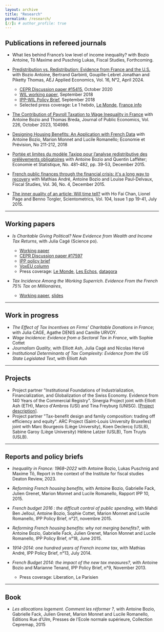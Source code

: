 ```yaml
---
layout: archive
title: "Research"
permalink: /research/
[//]: # author_profile: true
---
```


Publications in refereed journals
------

- What lies behind France’s low level of income inequality? with Bozio Antoine, Tô Maxime and Puschnig Lukas, Fiscal Studies, Forthcoming. 

- [Predistribution vs. Redistribution: Evidence from France and the U.S.]([https://www.sciencedirect.com/journal/journal-of-public-economics/vol/226/suppl/C](https://www.aeaweb.org/articles?id=10.1257/app.20220023))  with Bozio Antoine, Bertrand Garbinti, Goupille-Lebret Jonathan and Piketty Thomas, AEJ Applied Economics, Vol. 16, N°2, April 2024.
  - [CEPR Discussion paper #15415](https://cepr.org/active/publications/discussion_papers/dp.php?dpno=15415#), October 2020
  - [WIL working paper](https://wid.world/document/inequality-and-redistribution-in-france-1990-2018-evidence-from-post-tax-distributional-national-accounts-dina-wid-world-working-paper-2018-10/), September 2018
  - [IPP-WIL Policy Brief](https://wid.world/document/trois-decennies-inegalites-et-redistribution-en-france-1990-2018-wid-world-issue-brief-2018-2/), September 2018
  - Selected press coverage: Le 1 hebdo, [Le Monde](https://www.lemonde.fr/economie/article/2018/09/25/inegalites-les-faiblesses-du-modele-francais_5359927_3234.html), [France info](https://www.francetvinfo.fr/replay-magazine/franceinfo/l-eco/video-jonathan-goupille-lebret-la-redistribution-fiscale-a-permis-de-contrecarrer-l-augmentation-des-inegalites-en-france_2956469.html)

- [The Contribution of Payroll Taxation to Wage Inequality in France](https://www.sciencedirect.com/journal/journal-of-public-economics/vol/226/suppl/C)  with Antoine Bozio and Thomas Breda, Journal of Public Economics, Vol. 226, October 2023, 104986.

- [Designing Housing Benefits: An Application with French Data](https://www.cairn.info/revue-economie-et-prevision.htm) with Antoine Bozio, Marion Monnet and Lucile Romanello; Economie et Prévision, No 211-212, 2018

- [Portée et limites du modèle Taxipp pour l’analyse redistributive des prélèvements obligatoires](http://www.insee.fr/fr/ffc/docs_ffc/ES481B.pdf) with Antoine Bozio and Quentin Lafféter; Economie et Statistique, No. 481-482, pp. 39-53, December 2015.

- [French public finances through the financial crisis: it's a long way to recovery](https://onlinelibrary.wiley.com/doi/abs/10.1111/j.1475-5890.2015.12075) with Mathias André, Antoine Bozio and Louise Paul-Delvaux, Fiscal Studies, Vol. 36, No. 4, December 2015.

- [The inner quality of an article: Will time tell?](https://link.springer.com/article/10.1007/s11192-015-1581-y) with Ho Fai Chan, Lionel Page and Benno Torgler, Scientometrics, Vol. 104, Issue 1 pp 19-41, July 2015.

___


Working papers
------

- *Is Charitable Giving Political? New Evidence from Wealth and Income Tax Returns*,
  with Julia Cagé (Science po).
  - [Working paper](https://papers.ssrn.com/sol3/papers.cfm?abstract_id=3881112)
  - [CEPR Discussion paper #17597](https://cepr.org/publications/dp17597)
  - [IPP policy brief](https://www.ipp.eu/publication/comportement-des-donateurs-fortunes-le-poids-des-motivations-politiques/)
  - [VoxEU column](https://cepr.org/voxeu/columns/wealthy-donors-give-charities-partly-political-reasons)
  - Press coverage: [Le Monde](https://www.lemonde.fr/politique/article/2023/03/14/les-dons-philanthropiques-un-outil-politique-pour-les-plus-fortunes_6165378_823448.html), [Les Echos](https://www.lesechos.fr/economie-france/budget-fiscalite/comment-la-reforme-de-lisf-a-modifie-le-comportement-des-riches-donateurs-1914872), [datagora](https://datagora.fr/#/categorie/economie/1edce088-96a9-6e98-a4e1-d97e99002162)

- *Tax Incidence Among the Working Superrich. Evidence From the French 75% Tax on Millionaires*,
  - [Working paper](https://papers.ssrn.com/sol3/papers.cfm?abstract_id=3412261), [slides](https://www.dropbox.com/s/tbb8ha8opydcemv/guillot2020_75tax_slides_handout.pdf?dl=0)

___


Work in progress
------

- *The Effect of Tax Incentives on Firms’ Charitable Donations in France*; with Julia CAGE, Agathe DENIS and Camille URVOY. 
- *Wage Incidence: Evidence from a Sectoral Tax in France*, with Sophie Cottet 
- *Journalism Quality*,
  with Elliott Ash, Julia Cagé and Nicolas Hervé
- *Institutional Determinants of Tax Complexity: Evidence from the US State Legislated Text*,
  with Elliott Ash​

___


Projects
------

- Project partner "Institutional Foundations of Industrialization, Financialization, and Globalization of the Swiss Economy. Evidence from 140 Years of the Commercial Registry". Sinergia Project joint with Elliott Ash (ETH), Marco d'Ambros (USI) and Tina Freyburg (UNISG). [[Project description](https://data.snf.ch/grants/grant/209465)].
- Project partner "Tax-benefit design and family composition: trading off efficiency and equity". ARC Project (Saint-Louis University Bruxelles) joint with Marc Bourgeois (Liège University), Koen Declercq (USLB), Sabine Garoy (Liège University) Hélène Latzer (USLB), Tom Truyts (USLB).


___


Reports and policy briefs
------

- *Inequality in France: 1968–2022* with Antoine Bozio, Lukas Puschnig and Maxime Tô, Report in the context of the Institute for fiscal studies Deaton Review, 2023.

- *Reforming French housing benefits*,
  with Antoine Bozio, Gabrielle Fack, Julien Grenet, Marion Monnet and Lucile Romanello, Rapport IPP 10, 2015.

- *French budget 2016 : the difficult control of public spending*,
  with Mahdi Ben Jelloul, Antoine Bozio, Sophie Cottet, Marion Monnet and Lucile Romanello, IPP Policy Brief,  n°21, novembre 2015.

- *Reforming French housing benefits: why not merging benefits?*,
  with Antoine Bozio, Gabrielle Fack, Julien Grenet, Marion Monnet and Lucile Romanello, IPP Policy Brief,  n°18, June 2015.

- *1914-2014: one hundred years of French income tax*,
  with Mathias André, IPP Policy Brief,  n°13, July 2014.

- *French Budget 2014: the impact of the new tax measures?*,
  with Antoine Bozio and Marianne Tenand, IPP Policy Brief,  n°9, November 2013.
  - ​Press coverage: Liberation, Le Parisien

___


Book
------

- *​​Les allocations logement. Comment les réformer ?*,
  with Antoine Bozio, Gabrielle Fack, Julien Grenet, Marion Monnet and Lucile Romanello,
  Editions Rue d’Ulm, Presses de l’Ecole normale supérieure, Collection Cepremap, 2015
